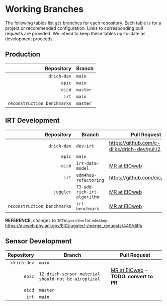 # Working Branches

The following tables list `git` branches for each repository. Each table is for a 
project or recommended configuration. Links to corresponding pull requests are provided.
We intend to keep these tables up-to-date as development proceeds.

## Production
| Repository                  | Branch   |
| --:                         | ---      |
| `drich-dev`                 | `main`   |
| `epic`                      | `main`   |
| `eicd`                      | `master` |
| `irt`                       | `main`   |
| `reconstruction_benchmarks` | `master` |

## IRT Development
| Repository                  | Branch                      | Pull Request                                                                                             |
| --:                         | ---                         | ---                                                                                                      |
| `drich-dev`                 | `dev-irt`                   | https://github.com/c-dilks/drich-dev/pull/2                                                              |
| `epic`                      | `main`                      |                                                                                                          |
| `eicd`                      | `irt-data-model`            | [MR at EICweb](https://eicweb.phy.anl.gov/EIC/eicd/-/merge_requests/70)                                  |
| `irt`                       | `edm4hep-refactoring`       | https://github.com/eic/irt/pull/2                                                                        |
| `juggler`                   | `73-add-rich-irt-algorithm` | [MR at EICweb](https://eicweb.phy.anl.gov/EIC/juggler/-/merge_requests/377)                              |
| `reconstruction_benchmarks` | `irt-benchmark`             | [MR at EICweb](https://eicweb.phy.anl.gov/EIC/benchmarks/reconstruction_benchmarks/-/merge_requests/222) |

**REFERENCE**: changes to `IRTAlgorithm` for `edm4hep`: <https://eicweb.phy.anl.gov/EIC/juggler/-/merge_requests/449/diffs>

## Sensor Development
| Repository  | Branch                                              | Pull Request                                                                                                 |
| --:         | ---                                                 | ---                                                                                                          |
| `drich-dev` | `main`                                              |                                                                                                              |
| `epic`      | `12-drich-sensor-material-should-not-be-airoptical` | [MR at EICweb](https://eicweb.phy.anl.gov/EIC/detectors/ecce/-/merge_requests/28) - **TODO: convert to PR**  |
| `eicd`      | `master`                                            |                                                                                                              |
| `irt`       | `main`                                              |                                                                                                              |

